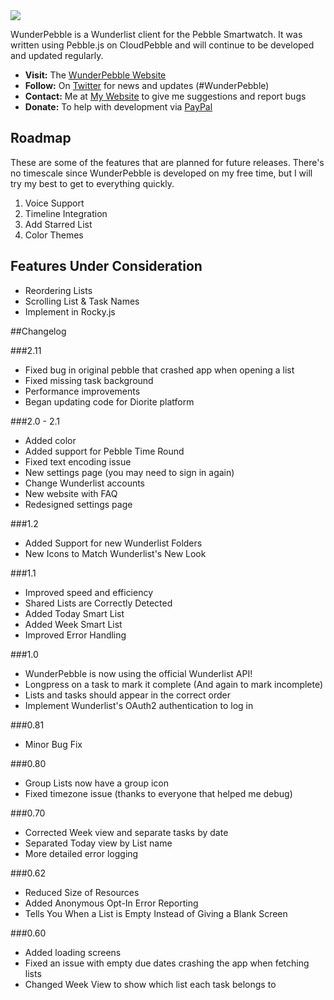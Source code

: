 <img src="https://wunderpebble.com/wp-content/uploads/sites/2/2016/06/banner-color.png">

WunderPebble is a Wunderlist client for the Pebble Smartwatch. It was written using Pebble.js on CloudPebble and will continue to be developed and updated regularly.

* **Visit:** The [WunderPebble Website](https://wunderpebble.com)
* **Follow:** On [Twitter](http://twitter.com/jahdaic) for news and updates (#WunderPebble)
* **Contact:** Me at [My Website](http://wunderpebble.com/contact) to give me suggestions and report bugs
* **Donate:** To help with development via [PayPal](https://www.paypal.com/cgi-bin/webscr?cmd=_s-xclick&hosted_button_id=MXB2U5XFZBKB6)

## Roadmap
These are some of the features that are planned for future releases. There's no timescale since WunderPebble is developed on my free time, but I will try my best to get to everything quickly.

1. Voice Support
2. Timeline Integration
2. Add Starred List
3. Color Themes

## Features Under Consideration
- Reordering Lists
- Scrolling List & Task Names
- Implement in Rocky.js

##Changelog

###2.11
- Fixed bug in original pebble that crashed app when opening a list
- Fixed missing task background
- Performance improvements
- Began updating code for Diorite platform

###2.0 - 2.1
- Added color
- Added support for Pebble Time Round
- Fixed text encoding issue
- New settings page (you may need to sign in again)
- Change Wunderlist accounts
- New website with FAQ
- Redesigned settings page

###1.2
- Added Support for new Wunderlist Folders
- New Icons to Match Wunderlist's New Look

###1.1
- Improved speed and efficiency
- Shared Lists are Correctly Detected
- Added Today Smart List
- Added Week Smart List
- Improved Error Handling

###1.0
- WunderPebble is now using the official Wunderlist API!
- Longpress on a task to mark it complete (And again to mark incomplete)
- Lists and tasks should appear in the correct order
- Implement Wunderlist's OAuth2 authentication to log in

###0.81
- Minor Bug Fix

###0.80
- Group Lists now have a group icon
- Fixed timezone issue (thanks to everyone that helped me debug)

###0.70
- Corrected Week view and separate tasks by date
- Separated Today view by List name
- More detailed error logging

###0.62
- Reduced Size of Resources
- Added Anonymous Opt-In Error Reporting
- Tells You When a List is Empty Instead of Giving a Blank Screen

###0.60
- Added loading screens
- Fixed an issue with empty due dates crashing the app when fetching lists
- Changed Week View to show which list each task belongs to
